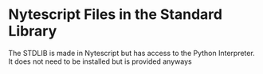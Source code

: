 # Nytescript Files in the Standard Library

The STDLIB is made in Nytescript but has access to the Python Interpreter. It does not need to be installed but is provided anyways
